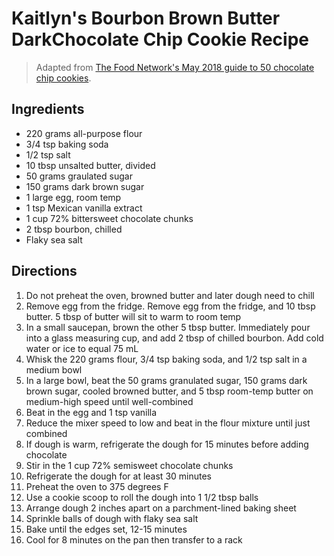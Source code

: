 # Kaitlyn's Bourbon Brown Butter DarkChocolate Chip Cookie Recipe

> Adapted from [The Food Network's May 2018 guide to 50 chocolate chip cookies](https://www.foodnetwork.com/recipes/packages/baking-guide/cookies-and-bars/50-chocolate-chip-cookies).

## Ingredients 

* 220 grams all-purpose flour
* 3/4 tsp baking soda
* 1/2 tsp salt
* 10 tbsp unsalted butter, divided
* 50 grams graulated sugar
* 150 grams dark brown sugar
* 1 large egg, room temp
* 1 tsp Mexican vanilla extract
* 1 cup 72% bittersweet chocolate chunks
* 2 tbsp bourbon, chilled
* Flaky sea salt

## Directions

1. Do not preheat the oven, browned butter and later dough need to chill
1. Remove egg from the fridge. Remove egg from the fridge, and 10 tbsp butter. 5 tbsp of butter will sit to warm to room temp
1. In a small saucepan, brown the other 5 tbsp butter. Immediately pour into a glass measuring cup, and add 2 tbsp of chilled bourbon. Add cold water or ice to equal 75 mL
1. Whisk the 220 grams flour, 3/4 tsp baking soda, and 1/2 tsp salt in a medium bowl
1. In a large bowl, beat the 50 grams granulated sugar, 150 grams dark brown sugar, cooled browned butter, and 5 tbsp room-temp butter on medium-high speed until well-combined
1. Beat in the egg and 1 tsp vanilla
1. Reduce the mixer speed to low and beat in the flour mixture until just combined
1. If dough is warm, refrigerate the dough for 15 minutes before adding chocolate
1. Stir in the 1 cup 72% semisweet chocolate chunks
1. Refrigerate the dough for at least 30 minutes
1. Preheat the oven to 375 degrees F
1. Use a cookie scoop to roll the dough into 1 1/2 tbsp balls
1. Arrange dough 2 inches apart on a parchment-lined baking sheet
1. Sprinkle balls of dough with flaky sea salt
1. Bake until the edges set, 12-15 minutes
1. Cool for 8 minutes on the pan then transfer to a rack
